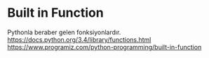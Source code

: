 # Built in Function
Pythonla beraber gelen fonksiyonlardır.<br>
https://docs.python.org/3.4/library/functions.html <br>
https://www.programiz.com/python-programming/built-in-function <br>
